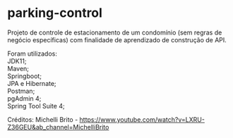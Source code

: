 # parking-control
Projeto de controle de estacionamento de um condomínio (sem regras de negócio específicas) com finalidade de aprendizado de construção de API.

Foram utilizados:   
JDK11;  
Maven;  
Springboot;  
JPA e Hibernate;  
Postman;  
pgAdmin 4;  
Spring Tool Suite 4;  

Créditos: Michelli Brito - https://www.youtube.com/watch?v=LXRU-Z36GEU&ab_channel=MichelliBrito
